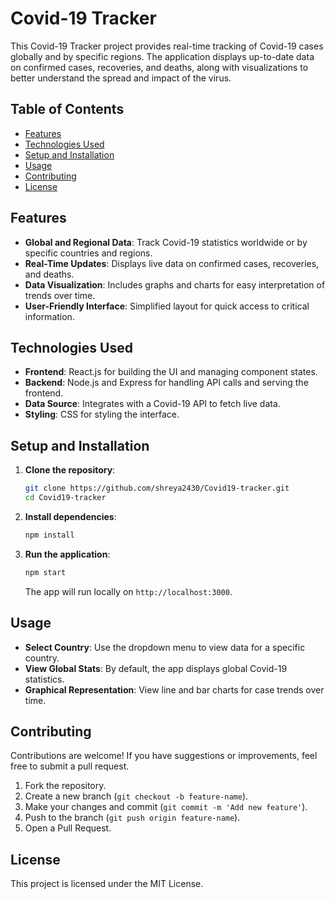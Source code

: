 # Covid-19 Tracker

This Covid-19 Tracker project provides real-time tracking of Covid-19 cases globally and by specific regions. The application displays up-to-date data on confirmed cases, recoveries, and deaths, along with visualizations to better understand the spread and impact of the virus.

## Table of Contents
- [Features](#features)
- [Technologies Used](#technologies-used)
- [Setup and Installation](#setup-and-installation)
- [Usage](#usage)
- [Contributing](#contributing)
- [License](#license)

## Features
- **Global and Regional Data**: Track Covid-19 statistics worldwide or by specific countries and regions.
- **Real-Time Updates**: Displays live data on confirmed cases, recoveries, and deaths.
- **Data Visualization**: Includes graphs and charts for easy interpretation of trends over time.
- **User-Friendly Interface**: Simplified layout for quick access to critical information.

## Technologies Used
- **Frontend**: React.js for building the UI and managing component states.
- **Backend**: Node.js and Express for handling API calls and serving the frontend.
- **Data Source**: Integrates with a Covid-19 API to fetch live data.
- **Styling**: CSS for styling the interface.

## Setup and Installation
1. **Clone the repository**:
    ```bash
    git clone https://github.com/shreya2430/Covid19-tracker.git
    cd Covid19-tracker
    ```

2. **Install dependencies**:
    ```bash
    npm install
    ```

3. **Run the application**:
    ```bash
    npm start
    ```
    The app will run locally on `http://localhost:3000`.

## Usage
- **Select Country**: Use the dropdown menu to view data for a specific country.
- **View Global Stats**: By default, the app displays global Covid-19 statistics.
- **Graphical Representation**: View line and bar charts for case trends over time.

## Contributing
Contributions are welcome! If you have suggestions or improvements, feel free to submit a pull request.

1. Fork the repository.
2. Create a new branch (`git checkout -b feature-name`).
3. Make your changes and commit (`git commit -m 'Add new feature'`).
4. Push to the branch (`git push origin feature-name`).
5. Open a Pull Request.

## License
This project is licensed under the MIT License.
